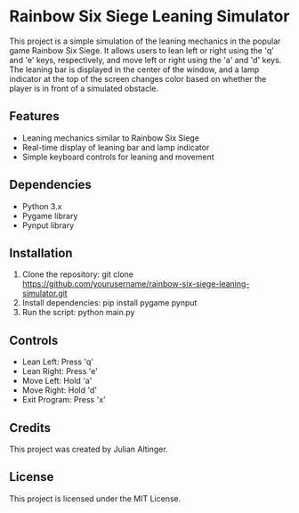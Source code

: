 # Rainbow Six Siege Leaning Simulator

This project is a simple simulation of the leaning mechanics in the popular game Rainbow Six Siege. It allows users to lean left or right using the 'q' and 'e' keys, respectively, and move left or right using the 'a' and 'd' keys. The leaning bar is displayed in the center of the window, and a lamp indicator at the top of the screen changes color based on whether the player is in front of a simulated obstacle.

## Features

- Leaning mechanics similar to Rainbow Six Siege
- Real-time display of leaning bar and lamp indicator
- Simple keyboard controls for leaning and movement

## Dependencies

- Python 3.x
- Pygame library
- Pynput library

## Installation

1. Clone the repository: git clone https://github.com/yourusername/rainbow-six-siege-leaning-simulator.git
2. Install dependencies: pip install pygame pynput
3. Run the script: python main.py

## Controls

- Lean Left: Press 'q'
- Lean Right: Press 'e'
- Move Left: Hold 'a'
- Move Right: Hold 'd'
- Exit Program: Press 'x'

## Credits

This project was created by Julian Altinger.

## License

This project is licensed under the MIT License.

